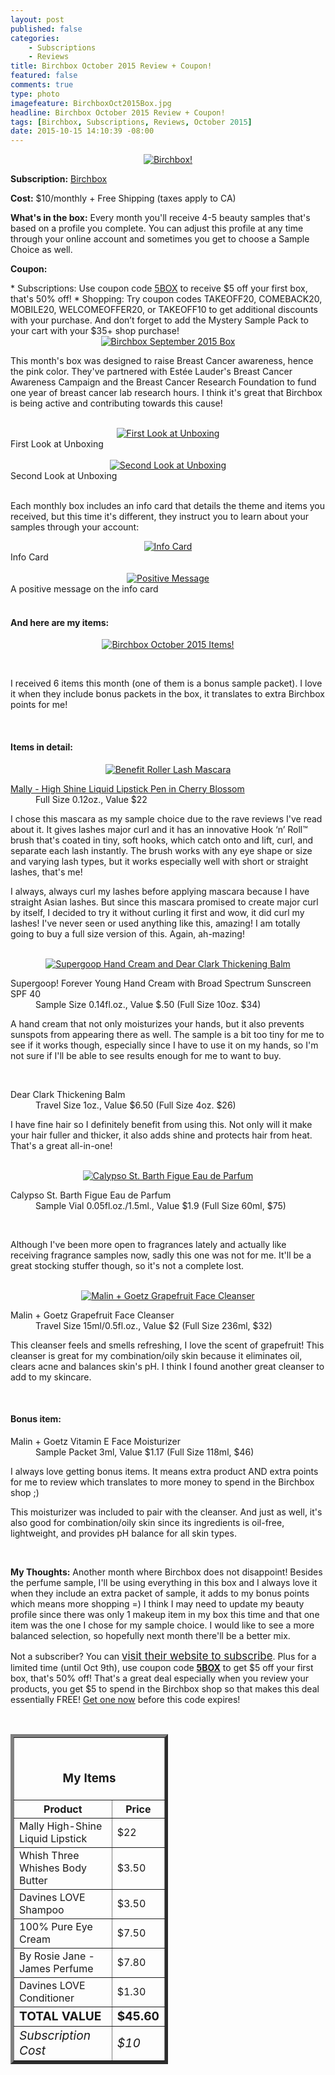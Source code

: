 ```yaml
---
layout: post
published: false
categories: 
    - Subscriptions
    - Reviews
title: Birchbox October 2015 Review + Coupon!
featured: false
comments: true
type: photo
imagefeature: BirchboxOct2015Box.jpg
headline: Birchbox October 2015 Review + Coupon!
tags: [Birchbox, Subscriptions, Reviews, October 2015]
date: 2015-10-15 14:10:39 -08:00
---
```


<center><a href="https://www.birchbox.com/invite/whatsupmailbox" target="_blank">
<img src="/images/BirchboxOct2015Package.jpg" border="0" style="border:none;max-width:100%;" alt="Birchbox!" />
</a></center>

<p><b>Subscription:</b> <a href="https://www.birchbox.com/invite/whatsupmailbox" target="_blank">Birchbox</a></p>
<p><b>Cost:</b> $10/monthly + Free Shipping (taxes apply to CA)</p>
<p><b>What's in the box:</b> Every month you'll receive 4-5 beauty samples that's based on a profile you complete. You can adjust this profile at any time through your online account and sometimes you get to choose a Sample Choice as well.</p>
<p><b>Coupon:</b></p>
* Subscriptions: Use coupon code <a href="https://www.birchbox.com/invite/whatsupmailbox" target="_blank">5BOX</a> to receive $5 off your first box, that's 50% off!
* Shopping: Try coupon codes TAKEOFF20, COMEBACK20, MOBILE20, WELCOMEOFFER20, or TAKEOFF10 to get additional discounts with your purchase. And don’t forget to add the Mystery Sample Pack to your cart with your $35+ shop purchase!

<br>

<center><a href="https://www.birchbox.com/invite/whatsupmailbox" target="_blank">
<img src="/images/BirchboxOct2015Box.jpg" border="0" style="border:none;max-width:100%;" alt="Birchbox September 2015 Box" />
</a></center>

<p>This month's box was designed to raise Breast Cancer awareness, hence the pink color. They've partnered with Estée Lauder's Breast Cancer Awareness Campaign and the Breast Cancer Research Foundation to fund one year of breast cancer lab research hours. I think it's great that Birchbox is being active and contributing towards this cause!</p>
<br>

<center><a href="https://www.birchbox.com/invite/whatsupmailbox" target="_blank">
<img src="/images/BirchboxOct2015OpenBox.jpg" border="0" style="border:none;max-width:100%;" alt="First Look at Unboxing" />
</a></center>
<figcaption>First Look at Unboxing</figcaption>
<br>

<center><a href="https://www.birchbox.com/invite/whatsupmailbox" target="_blank">
<img src="/images/BirchboxOct2015OpenBox2.jpg" border="0" style="border:none;max-width:100%;" alt="Second Look at Unboxing" />
</a></center>
<figcaption>Second Look at Unboxing</figcaption>
<br>

<p>Each monthly box includes an info card that details the theme and items you received, but this time it's different, they instruct you to learn about your samples through your account:</p>

<center><a href="https://www.birchbox.com/invite/whatsupmailbox" target="_blank">
<img src="/images/BirchboxOct2015Info2.jpg" border="0" style="border:none;max-width:100%;" alt="Info Card" /></a></center>
<figcaption>Info Card</figcaption>
<br>

<center><a href="https://www.birchbox.com/invite/whatsupmailbox" target="_blank">
<img src="/images/BirchboxOct2015Info.jpg" border="0" style="border:none;max-width:100%;" alt="Positive Message" /></a></center>
<figcaption>A positive message on the info card</figcaption>
<br>

<H4>And here are my items:</H4>

<p><center><a href="https://www.birchbox.com/invite/whatsupmailbox" target="_blank">
<img src="/images/BirchboxOct2015Items.jpg" border="0" style="border:none;max-width:100%;" alt="Birchbox October 2015 Items!" /></a></center></p>
<br>

<p>I received 6 items this month (one of them is a bonus sample packet). I love it when they include bonus packets in the box, it translates to extra Birchbox points for me!</p>
<br>

<H4>Items in detail:</H4>

<center><a href="https://www.birchbox.com/invite/whatsupmailbox" target="_blank">
<img src="/images/BirchboxOct2015BenefitRollerLashMascara.jpg" border="0" style="border:none;max-width:100%;" alt="Benefit Roller Lash Mascara" />
</a></center>

<DL>
<DT><a href="http://www.mallybeauty.com/high-shine-liquid-lipstick-pens" target="_blank">Mally - High Shine Liquid Lipstick Pen in Cherry Blossom</a></DT>
<DD>Full Size 0.12oz., Value $22</DD>
</DL>

<p>I chose this mascara as my sample choice due to the rave reviews I've read about it. It gives lashes major curl and it has an innovative Hook ‘n’ Roll™ brush that's coated in tiny, soft hooks, which catch onto and lift, curl, and separate each lash instantly. The brush works with any eye shape or size and varying lash types, but it works especially well with short or straight lashes, that's me!</p>

<p>I always, always curl my lashes before applying mascara because I have straight Asian lashes. But since this mascara promised to create major curl by itself, I decided to try it without curling it first and wow, it did curl my lashes! I've never seen or used anything like this, amazing! I am totally going to buy a full size version of this. Again, ah-mazing!</p>

<br>

<center><a href="https://www.birchbox.com/invite/whatsupmailbox" target="_blank">
<img src="/images/BirchboxOct2015SupergoopHandCreamDearClarkThickeningBalm.jpg" border="0" style="border:none;max-width:100%;" alt="Supergoop Hand Cream and Dear Clark Thickening Balm" />
</a></center>

<DL>
<DT>Supergoop! Forever Young Hand Cream with Broad Spectrum Sunscreen SPF 40</DT>
<DD>Sample Size 0.14fl.oz., Value $.50 (Full Size 10oz. $34)</DD>
</DL>

<p>A hand cream that not only moisturizes your hands, but it also prevents sunspots from appearing there as well. The sample is a bit too tiny for me to see if it works though, especially since I have to use it on my hands, so I'm not sure if I'll be able to see results enough for me to want to buy.</p>

<br>

<DL>
<DT>Dear Clark Thickening Balm</DT>
<DD>Travel Size 1oz., Value $6.50 (Full Size 4oz. $26)</DD>
</DL>

<p>I have fine hair so I definitely benefit from using this. Not only will it make your hair fuller and thicker, it also adds shine and protects hair from heat. That's a great all-in-one!</p>

<br>

<center><a href="https://www.birchbox.com/invite/whatsupmailbox" target="_blank">
<img src="/images/BirchboxOct2015CalypsoStBarthFiguePerfume .jpg" border="0" style="border:none;max-width:100%;" alt="Calypso St. Barth Figue Eau de Parfum" />
</a></center>

<DL>
<DT>Calypso St. Barth Figue Eau de Parfum</DT>
<DD>Sample Vial 0.05fl.oz./1.5ml., Value $1.9 (Full Size 60ml, $75)</DD>
</DL>

<br>

<p>Although I've been more open to fragrances lately and actually like receiving fragrance samples now, sadly this one was not for me. It'll be a great stocking stuffer though, so it's not a complete lost.</p>

<br>

<center><a href="https://www.birchbox.com/invite/whatsupmailbox" target="_blank">
<img src="/images/BirchboxOct2015MalinGoetzCleanserMoisturizer.jpg" border="0" style="border:none;max-width:100%;" alt="Malin + Goetz Grapefruit Face Cleanser" />
</a></center>

<DL>
<DT>Malin + Goetz Grapefruit Face Cleanser</DT>
<DD>Travel Size 15ml/0.5fl.oz., Value $2 (Full Size 236ml, $32)</DD>
</DL>

<p>This cleanser feels and smells refreshing, I love the scent of grapefruit! This cleanser is great for my combination/oily skin because it eliminates oil, clears acne and balances skin's pH. I think I found another great cleanser to add to my skincare.</p>

<br>
 
<H4><i class="icon-gift"></i> Bonus item:</H4>

<DL>
<DT>Malin + Goetz Vitamin E Face Moisturizer</DT>
<DD>Sample Packet 3ml, Value $1.17 (Full Size 118ml, $46)</DD>
</DL>

<p>I always love getting bonus items. It means extra product AND extra points for me to review which translates to more money to spend in the Birchbox shop ;)</p>
<p>This moisturizer was included to pair with the cleanser. And just as well, it's also good for combination/oily skin since its ingredients is oil-free, lightweight, and provides pH balance for all skin types.</p>

<br>

<p><i class="icon-exclamation-sign"></i><b> My Thoughts:</b> Another month where Birchbox does not disappoint! Besides the perfume sample, I'll be using everything in this box and I always love it when they include an extra packet of sample, it adds to my bonus points which means more shopping =) I think I may need to update my beauty profile since there was only 1 makeup item in my box this time and that one item was the one I chose for my sample choice. I would like to see a more balanced selection, so hopefully next month there'll be a better mix.</p>

<p>Not a subscriber? You can <a href="https://www.birchbox.com/invite/whatsupmailbox"><big>visit their website to subscribe</big></a>. Plus for a limited time (until Oct 9th), use coupon code <a href="https://www.birchbox.com/invite/whatsupmailbox" target="_blank"><b>5BOX</b></a> to get $5 off your first box, that's 50% off! That's a great deal especially when you review your products, you get $5 to spend in the Birchbox shop so that makes this deal essentially FREE! <a href="https://www.birchbox.com/invite/whatsupmailbox" target="_blank">Get one now</a> before this code expires!</p>
<br>

<TABLE  BORDER="5" style="width:50%">
   <TR>
      <TH COLSPAN="2">
         <H3><BR><center>My Items</center></H3>
      </TH>
   </TR>
      <TH>Product</TH>
      <TH>Price</TH>
  <TR>
      <TD>Mally High-Shine Liquid Lipstick</TD>
      <TD>$22</TD>
   </TR>
   <TR>
      <TD>Whish Three Whishes Body Butter</TD>
      <TD>$3.50</TD>
   </TR>
    <TR>
      <TD>Davines LOVE Shampoo</TD>
      <TD>$3.50</TD>
   </TR>
    <TR>
      <TD>100% Pure Eye Cream</TD>
      <TD>$7.50</TD>
   </TR>
    <TR>
      <TD>By Rosie Jane - James Perfume</TD>
      <TD>$7.80</TD>
   </TR>
   <TR>
      <TD>Davines LOVE Conditioner</TD>
      <TD>$1.30</TD>
   </TR>
   <TR>
      <TD><b><big>TOTAL VALUE</big></b></TD>
      <TD><b><big>$45.60</big></b></TD>
   </TR>
   <TR>
      <TD><i><big>Subscription Cost</big></i></TD>
      <TD><i><big>$10</big></i></TD>
   </TR>
</TABLE>
